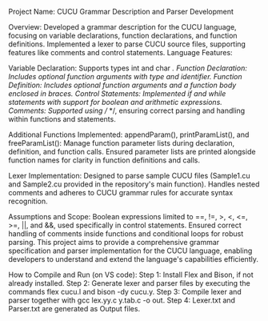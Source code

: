 Project Name: CUCU Grammar Description and Parser Development

Overview:
Developed a grammar description for the CUCU language, focusing on variable declarations, function declarations, and function definitions.
Implemented a lexer to parse CUCU source files, supporting features like comments and control statements.
Language Features:

Variable Declaration: Supports types int and char *.
Function Declaration: Includes optional function arguments with type and identifier.
Function Definition: Includes optional function arguments and a function body enclosed in braces.
Control Statements: Implemented if and while statements with support for boolean and arithmetic expressions.
Comments: Supported using /* */, ensuring correct parsing and handling within functions and statements.

Additional Functions Implemented:
appendParam(), printParamList(), and freeParamList(): Manage function parameter lists during declaration, definition, and function calls.
Ensured parameter lists are printed alongside function names for clarity in function definitions and calls.

Lexer Implementation:
Designed to parse sample CUCU files (Sample1.cu and Sample2.cu provided in the repository's main function).
Handles nested comments and adheres to CUCU grammar rules for accurate syntax recognition.

Assumptions and Scope:
Boolean expressions limited to ==, !=, >, <, <=, >=, ||, and &&, used specifically in control statements.
Ensured correct handling of comments inside functions and conditional loops for robust parsing.
This project aims to provide a comprehensive grammar specification and parser implementation for the CUCU language, enabling developers to understand and extend the language's capabilities efficiently.

How to Compile and Run (on VS code):
Step 1: Install Flex and Bison, if not already installed.
Step 2: Generate lexer and parser files by executing the commands flex cucu.l and bison -dy cucu.y.
Step 3: Compile lexer and parser together with gcc lex.yy.c y.tab.c -o out.
Step 4: Lexer.txt and Parser.txt are generated as Output files.
